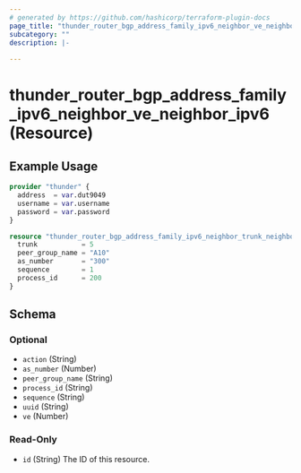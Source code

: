 ```yaml
---
# generated by https://github.com/hashicorp/terraform-plugin-docs
page_title: "thunder_router_bgp_address_family_ipv6_neighbor_ve_neighbor_ipv6 Resource - terraform-provider-thunder"
subcategory: ""
description: |-
  
---
```


# thunder_router_bgp_address_family_ipv6_neighbor_ve_neighbor_ipv6 (Resource)



## Example Usage

```terraform
provider "thunder" {
  address  = var.dut9049
  username = var.username
  password = var.password
}

resource "thunder_router_bgp_address_family_ipv6_neighbor_trunk_neighbor_ipv6" "resourceRouterBgpAddressFamilyIpv6NeighborTrunkNeighborIpv6Test" {
  trunk           = 5
  peer_group_name = "A10"
  as_number       = "300"
  sequence        = 1
  process_id      = 200
}
```

<!-- schema generated by tfplugindocs -->
## Schema

### Optional

- `action` (String)
- `as_number` (Number)
- `peer_group_name` (String)
- `process_id` (String)
- `sequence` (String)
- `uuid` (String)
- `ve` (Number)

### Read-Only

- `id` (String) The ID of this resource.


